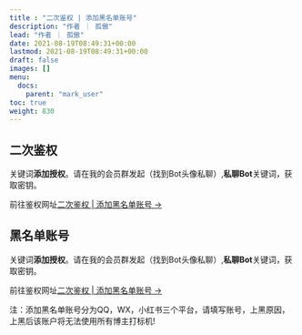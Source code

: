 ```yaml
---
title : "二次鉴权 | 添加黑名单账号"
description: "作者 ｜ 孤傲"
lead: "作者 ｜ 孤傲"
date: 2021-08-19T08:49:31+00:00
lastmod: 2021-08-19T08:49:31+00:00
draft: false 
images: []
menu:
  docs:
    parent: "mark_user"
toc: true
weight: 830
---
```


## 二次鉴权

关键词**添加授权**。请在我的会员群发起（找到Bot头像私聊）,**私聊Bot**关键词，获取密钥。

前往鉴权网址[二次鉴权 | 添加黑名单账号 →](https://skin-api-sq.gushao.club/Authentication/) 

## 黑名单账号

关键词**添加授权**。请在我的会员群发起（找到Bot头像私聊）,**私聊Bot**关键词，获取密钥。

前往鉴权网址[二次鉴权 | 添加黑名单账号 →](https://skin-api-sq.gushao.club/Authentication/) 

注：添加黑名单账号分为QQ，WX，小红书三个平台，请填写账号，上黑原因，上黑后该账户将无法使用所有博主打标机!
